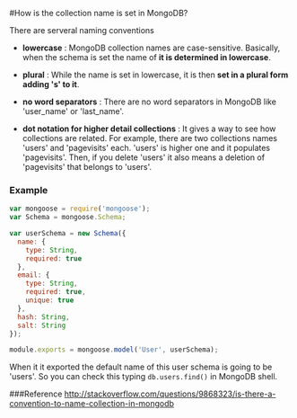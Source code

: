 #How is the collection name is set in MongoDB?

There are serveral naming conventions
* **lowercase** : MongoDB collection names are case-sensitive. Basically, when the schema is set the name of **it is determined in lowercase**.

* **plural** : While the name is set in lowercase, it is then **set in a plural form adding 's' to it**.

* **no word separators** : There are no word separators in MongoDB like 'user_name' or 'last_name'.

* **dot notation for higher detail collections** : It gives a way to see how collections are related.
For example, there are two collections names 'users' and 'pagevisits' each. 'users' is higher one and it populates 'pagevisits'.
Then, if you delete 'users' it also means a deletion of 'pagevisits' that belongs to 'users'.

### Example

```javascript
var mongoose = require('mongoose');
var Schema = mongoose.Schema;

var userSchema = new Schema({
  name: {
    type: String,
    required: true
  },
  email: {
    type: String,
    required: true,
    unique: true
  },
  hash: String,
  salt: String
});

module.exports = mongoose.model('User', userSchema);
```
When it it exported the default name of this user schema is going to be 'users'. 
So you can check this typing `db.users.find()` in MongoDB shell.

###Reference
http://stackoverflow.com/questions/9868323/is-there-a-convention-to-name-collection-in-mongodb
